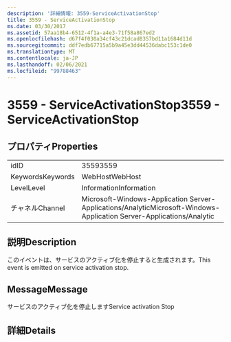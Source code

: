 ```yaml
---
description: '詳細情報: 3559-ServiceActivationStop'
title: 3559 - ServiceActivationStop
ms.date: 03/30/2017
ms.assetid: 57aa18b4-6512-4f1a-a4e3-71f58a867ed2
ms.openlocfilehash: d67f4f030a34cf43c21dcad8357bd11a1684d11d
ms.sourcegitcommit: ddf7edb67715a5b9a45e3dd44536dabc153c1de0
ms.translationtype: MT
ms.contentlocale: ja-JP
ms.lasthandoff: 02/06/2021
ms.locfileid: "99788463"
---
```

# <a name="3559---serviceactivationstop"></a><span data-ttu-id="148dc-103">3559 - ServiceActivationStop</span><span class="sxs-lookup"><span data-stu-id="148dc-103">3559 - ServiceActivationStop</span></span>

## <a name="properties"></a><span data-ttu-id="148dc-104">プロパティ</span><span class="sxs-lookup"><span data-stu-id="148dc-104">Properties</span></span>  
  
|||  
|-|-|  
|<span data-ttu-id="148dc-105">id</span><span class="sxs-lookup"><span data-stu-id="148dc-105">ID</span></span>|<span data-ttu-id="148dc-106">3559</span><span class="sxs-lookup"><span data-stu-id="148dc-106">3559</span></span>|  
|<span data-ttu-id="148dc-107">Keywords</span><span class="sxs-lookup"><span data-stu-id="148dc-107">Keywords</span></span>|<span data-ttu-id="148dc-108">WebHost</span><span class="sxs-lookup"><span data-stu-id="148dc-108">WebHost</span></span>|  
|<span data-ttu-id="148dc-109">Level</span><span class="sxs-lookup"><span data-stu-id="148dc-109">Level</span></span>|<span data-ttu-id="148dc-110">Information</span><span class="sxs-lookup"><span data-stu-id="148dc-110">Information</span></span>|  
|<span data-ttu-id="148dc-111">チャネル</span><span class="sxs-lookup"><span data-stu-id="148dc-111">Channel</span></span>|<span data-ttu-id="148dc-112">Microsoft-Windows-Application Server-Applications/Analytic</span><span class="sxs-lookup"><span data-stu-id="148dc-112">Microsoft-Windows-Application Server-Applications/Analytic</span></span>|  
  
## <a name="description"></a><span data-ttu-id="148dc-113">説明</span><span class="sxs-lookup"><span data-stu-id="148dc-113">Description</span></span>  

 <span data-ttu-id="148dc-114">このイベントは、サービスのアクティブ化を停止すると生成されます。</span><span class="sxs-lookup"><span data-stu-id="148dc-114">This event is emitted on service activation stop.</span></span>  
  
## <a name="message"></a><span data-ttu-id="148dc-115">Message</span><span class="sxs-lookup"><span data-stu-id="148dc-115">Message</span></span>  

 <span data-ttu-id="148dc-116">サービスのアクティブ化を停止します</span><span class="sxs-lookup"><span data-stu-id="148dc-116">Service activation Stop</span></span>  
  
## <a name="details"></a><span data-ttu-id="148dc-117">詳細</span><span class="sxs-lookup"><span data-stu-id="148dc-117">Details</span></span>

